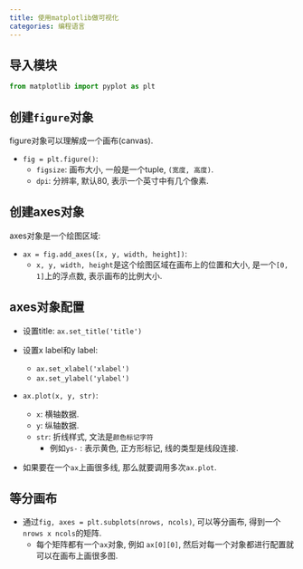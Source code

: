 ```yaml
---
title: 使用matplotlib做可视化
categories: 编程语言
---
```




## 导入模块

```python
from matplotlib import pyplot as plt
```



## 创建`figure`对象

figure对象可以理解成一个画布(canvas).

* `fig = plt.figure()`:
  * `figsize`: 画布大小, 一般是一个tuple, `(宽度, 高度)`.
  * `dpi`: 分辨率, 默认80, 表示一个英寸中有几个像素.



## 创建axes对象

axes对象是一个绘图区域:

* `ax = fig.add_axes([x, y, width, height])`:
  * `x, y, width, height`是这个绘图区域在画布上的位置和大小, 是一个`[0, 1]`上的浮点数, 表示画布的比例大小.



## axes对象配置

* 设置title: `ax.set_title('title')`
* 设置x label和y label:
  * `ax.set_xlabel('xlabel')`
  * `ax.set_ylabel('ylabel')`

* `ax.plot(x, y, str)`:

  * `x`: 横轴数据.
  * `y`: 纵轴数据.
  * `str`: 折线样式, 文法是`颜色标记字符`
    * 例如`ys-` : 表示黄色, 正方形标记, 线的类型是线段连接.

* 如果要在一个`ax`上画很多线, 那么就要调用多次`ax.plot`.




## 等分画布

* 通过`fig, axes = plt.subplots(nrows, ncols)`, 可以等分画布, 得到一个`nrows x ncols`的矩阵.
  * 每个矩阵都有一个`ax`对象, 例如 `ax[0][0]`, 然后对每一个对象都进行配置就可以在画布上画很多图.